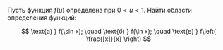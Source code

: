Пусть функция $f(u)$ определена при $0 < u < 1$. Найти области определения функций:

$$ \text{а) } f(\sin x); \quad \text{б) } f(\ln x); \quad \text{в) } f\left( \frac{[x]}{x} \right) $$